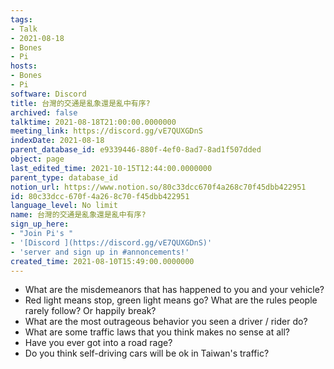 ```yaml
---
tags:
- Talk
- 2021-08-18
- Bones
- Pi
hosts:
- Bones
- Pi
software: Discord
title: 台灣的交通是亂象還是亂中有序?
archived: false
talktime: 2021-08-18T21:00:00.0000000
meeting_link: https://discord.gg/vE7QUXGDnS
indexDate: 2021-08-18
parent_database_id: e9339446-880f-4ef0-8ad7-8ad1f507dded
object: page
last_edited_time: 2021-10-15T12:44:00.0000000
parent_type: database_id
notion_url: https://www.notion.so/80c33dcc670f4a268c70f45dbb422951
id: 80c33dcc-670f-4a26-8c70-f45dbb422951
language_level: No limit
name: 台灣的交通是亂象還是亂中有序?
sign_up_here:
- "Join Pi's "
- '[Discord ](https://discord.gg/vE7QUXGDnS)'
- 'server and sign up in #annoncements!'
created_time: 2021-08-10T15:49:00.0000000
---
```


   - What are the misdemeanors that has happened to you and your vehicle?
   - Red light means stop, green light means go?
What are the rules people rarely follow? Or happily break?
   - What are the most outrageous behavior you seen a driver / rider do?
   - What are some traffic laws that you think makes no sense at all?
   - Have you ever got into a road rage?
   - Do you think self-driving cars will be ok in Taiwan's traffic?











